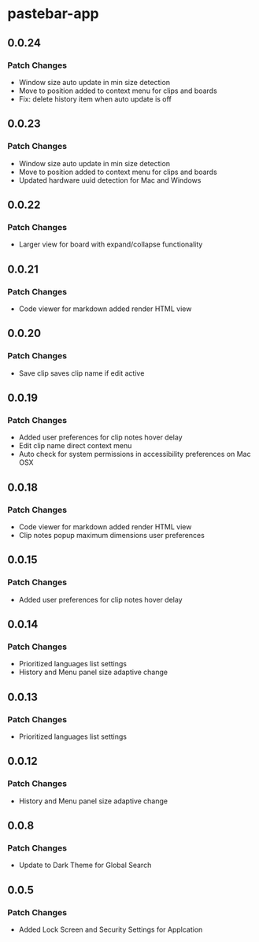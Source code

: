 # pastebar-app

## 0.0.24

### Patch Changes

- Window size auto update in min size detection
- Move to position added to context menu for clips and boards
- Fix: delete history item when auto update is off

## 0.0.23

### Patch Changes

- Window size auto update in min size detection
- Move to position added to context menu for clips and boards
- Updated hardware uuid detection for Mac and Windows

## 0.0.22

### Patch Changes

- Larger view for board with expand/collapse functionality

## 0.0.21

### Patch Changes

- Code viewer for markdown added render HTML view

## 0.0.20

### Patch Changes

- Save clip saves clip name if edit active

## 0.0.19

### Patch Changes

- Added user preferences for clip notes hover delay
- Edit clip name direct context menu
- Auto check for system permissions in accessibility preferences on Mac OSX

## 0.0.18

### Patch Changes

- Code viewer for markdown added render HTML view
- Clip notes popup maximum dimensions user preferences

## 0.0.15

### Patch Changes

- Added user preferences for clip notes hover delay

## 0.0.14

### Patch Changes

- Prioritized languages list settings
- History and Menu panel size adaptive change

## 0.0.13

### Patch Changes

- Prioritized languages list settings

## 0.0.12

### Patch Changes

- History and Menu panel size adaptive change

## 0.0.8

### Patch Changes

- Update to Dark Theme for Global Search

## 0.0.5

### Patch Changes

- Added Lock Screen and Security Settings for Applcation
